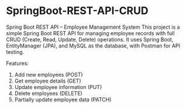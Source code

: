 # SpringBoot-REST-API-CRUD
Spring Boot REST API – Employee Management System  This project is a simple Spring Boot REST API for managing employee records with full CRUD (Create, Read, Update, Delete) operations. It uses Spring Boot, EntityManager (JPA), and MySQL as the database, with Postman for API testing. 

Features:
1) Add new employees (POST)
2) Get employee details (GET)
3) Update employee information (PUT)
4) Delete employees (DELETE)
5) Partially update employee data (PATCH)
